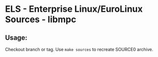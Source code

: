 # ELS - Enterprise Linux/EuroLinux Sources - libmpc
 
## Usage:
  Checkout branch or tag. Use `make sources` to recreate  SOURCE0 archive.
